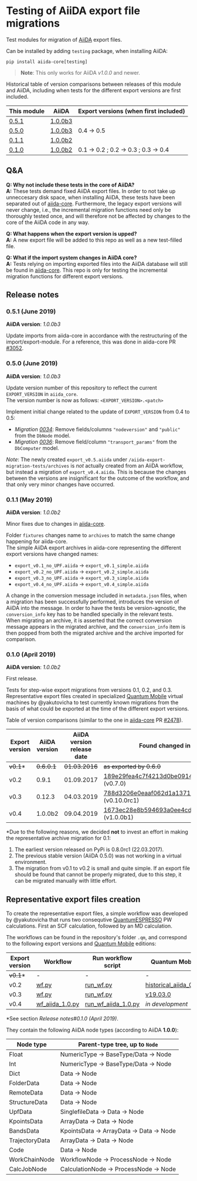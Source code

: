# Testing of AiiDA export file migrations

Test modules for migration of [AiiDA](http://www.aiida.net) export files.

Can be installed by adding `testing` package, when installing AiiDA:

```shell
pip install aiida-core[testing]
```

> **Note**: This only works for AiiDA *v1.0.0* and newer.

Historical table of version comparisons between releases of this module and AiiDA, including when tests for the different export versions are first included.

| This module | AiiDA | Export versions (when first included) |
| ----------- | ----- | ------------------------------------- |
| [0.5.1](https://github.com/aiidateam/aiida-export-migration-tests/releases/tag/v0.5.1) | [1.0.0b3](https://github.com/aiidateam/aiida_core/releases/tag/v1.0.0b3) | |
| [0.5.0](https://github.com/aiidateam/aiida-export-migration-tests/releases/tag/v0.5.0) | [1.0.0b3](https://github.com/aiidateam/aiida_core/releases/tag/v1.0.0b3) | 0.4 -> 0.5 |
| [0.1.1](https://github.com/aiidateam/aiida-export-migration-tests/releases/tag/v0.1.1) | [1.0.0b2](https://github.com/aiidateam/aiida_core/releases/tag/v1.0.0b2) | |
| [0.1.0](https://github.com/aiidateam/aiida-export-migration-tests/releases/tag/v0.1.0) | [1.0.0b2](https://github.com/aiidateam/aiida_core/releases/tag/v1.0.0b2) | 0.1 -> 0.2 ; 0.2 -> 0.3 ; 0.3 -> 0.4 |

## Q&A

**Q: Why not include these tests in the core of AiiDA?**  
**A:** These tests demand fixed AiiDA export files.
In order to not take up unneccesary disk space, when installing AiiDA, these tests have been separated out of [aiida-core](https://github.com/aiidateam/aiida_core).
Furthermore, the legacy export versions will never change, i.e., the incremental migration functions need only be thoroughly tested once, and will therefore not be affected by changes to the core of the AiiDA code in any way.

**Q: What happens when the export version is upped?**  
**A:** A new export file will be added to this repo as well as a new test-filled file.

**Q: What if the import system changes in AiiDA core?**  
**A:** Tests relying on importing exported files into the AiiDA database will still be found in [aiida-core](https://github.com/aiidateam/aiida_core).
This repo is only for testing the incremental migration functions for different export versions.

## Release notes

### 0.5.1 (June 2019)

**AiiDA version**: _1.0.0b3_

Update imports from aiida-core in accordance with the restructuring of the import/export-module.
For a reference, this was done in aiida-core PR [#3052](https://github.com/aiidateam/aiida_core/pull/3052).

### 0.5.0 (June 2019)

**AiiDA version**: _1.0.0b3_

Update version number of this repository to reflect the current `EXPORT_VERSION` in `aiida_core`.  
The version number is now as follows: `<EXPORT_VERSION>.<patch>`

Implement initial change related to the update of `EXPORT_VERSION` from 0.4 to 0.5:

- _Migration [0034](https://github.com/aiidateam/aiida_core/blob/b8eaffca3c448d1242eded845aa118b4bc1ae1a9/aiida/backends/djsite/db/migrations/0034_drop_node_columns_nodeversion_public.py)_: Remove fields/columns `"nodeversion"` and `"public"` from the `DbNode` model.
- _Migration [0036](https://github.com/aiidateam/aiida_core/blob/af56391b5bdfbbc3e1d0ef7d36180128bb28f695/aiida/backends/djsite/db/migrations/0036_drop_computer_transport_params.py)_: Remove field/column `"transport_params"` from the `DbComputer` model.

_Note_: The newly created `export_v0.5.aiida` under `/aiida-export-migration-tests/archives` is _not_ actually created from an AiiDA workflow, but instead a migration of `export_v0.4.aiida`.
This is because the changes between the versions are insignificant for the outcome of the workflow, and that only very minor changes have occurred.

### 0.1.1 (May 2019)

**AiiDA version**: _1.0.0b2_

Minor fixes due to changes in [aiida-core](https://github.com/aiidateam/aiida_core).

Folder `fixtures` changes name to `archives` to match the same change happening for aiida-core.  
The simple AiiDA export archives in aiida-core representing the different export versions have changed names:

- `export_v0.1_no_UPF.aiida` -> `export_v0.1_simple.aiida`
- `export_v0.2_no_UPF.aiida` -> `export_v0.2_simple.aiida`
- `export_v0.3_no_UPF.aiida` -> `export_v0.3_simple.aiida`
- `export_v0.4_no_UPF.aiida` -> `export_v0.4_simple.aiida`

A change in the conversion message included in `metadata.json` files, when a migration has been successfully performed, introduces the version of AiiDA into the message. In order to have the tests be version-agnostic, the `conversion_info` key has to be handled specially in the relevant tests.  
When migrating an archive, it is asserted that the correct conversion message appears in the migrated archive, and the `conversion_info` item is then popped from both the migrated archive and the archive imported for comparison.

### 0.1.0 (April 2019)

**AiiDA version**: _1.0.0b2_

First release.

Tests for step-wise export migrations from versions 0.1, 0.2, and 0.3.  
Representative export files created in specialized [Quantum Mobile](https://materialscloud.org/work/quantum-mobile) virtual machines by @yakutovicha to test currently known migrations from the basis of what could be exported at the time of the different export versions.

Table of version comparisons (similar to the one in [aiida-core](https://github.com/aiidateam/aiida_core) PR [#2478](https://github.com/aiidateam/aiida_core/pull/2478)).

| Export version | AiiDA version | AiiDA version release date | Found changed in commit |
| -------------- | ------------- | -------------------------- | ----------------------- |
| ~~v0.1~~* | ~~0.6.0.1~~ | ~~01.03.2016~~ | ~~as exported by 0.6.0~~ |
| v0.2 | 0.9.1 | 01.09.2017 | [189e29fea4c7f4213d0be0914d55cccaa581c364](https://github.com/aiidateam/aiida_core/commit/189e29fea4c7f4213d0be0914d55cccaa581c364) (v0.7.0) |
| v0.3 | 0.12.3 | 04.03.2019 | [788d3206e0eaaf062d1a13710aaa64a18a0bbbcd](https://github.com/aiidateam/aiida_core/commit/788d3206e0eaaf062d1a13710aaa64a18a0bbbcd) (v0.10.0rc1) |
| v0.4 | 1.0.0b2 | 09.04.2019 | [1673ec28e8b594693a0ee4cdec82669e72abcc4c](https://github.com/aiidateam/aiida_core/commit/1673ec28e8b594693a0ee4cdec82669e72abcc4c) (v1.0.0b1) |

\*Due to the following reasons, we decided **not** to invest an effort in making the representative archive migration for 0.1:

1. The earliest version released on PyPi is 0.8.0rc1 (22.03.2017).
1. The previous stable version (AiiDA 0.5.0) was not working in a virtual environment.
1. The migration from v0.1 to v0.2 is small and quite simple.
   If an export file should be found that cannot be properly migrated, due to this step, it can be migrated manually with little effort.

## Representative export files creation

To create the representative export files, a simple workflow was developed by @yakutovicha that runs two consequtive [QuantumESPRESSO](https://www.quantum-espresso.org) PW calculations.
First an SCF calculation, followed by an MD calculation.

The workflows can be found in the repository's folder `.qm`, and correspond to the following export versions and [Quantum Mobile](https://github.com/marvel-nccr/quantum-mobile/releases/) editions:

| Export version | Workflow | Run workflow script | Quantum Mobile |
| -------------- | -------- | ------------------- | -------------- |
| ~~v0.1~~* | - | - | - |
| v0.2 | [wf.py](aiida-export-migration-tests/.qm/wf.py) | [run_wf.py](aiida-export-migration-tests/.qm/run_wf.py) | [historical_aiida_0.9.1](https://github.com/marvel-nccr/quantum-mobile/tree/historical_aiida_0.9.1) |
| v0.3 | [wf.py](aiida-export-migration-tests/.qm/wf.py) | [run_wf.py](aiida-export-migration-tests/.qm/run_wf.py) | [v19.03.0](https://github.com/marvel-nccr/quantum-mobile/releases/tag/19.03.0) |
| v0.4 | [wf_aiida_1.0.py](aiida-export-migration-tests/.qm/wf_aiida_1.0.py) | [run_wf_aiida_1.0.py](aiida-export-migration-tests/.qm/run_wf_aiida_1.0.py) | _in development_ |

\*See section _Release notes#0.1.0 (April 2019)_.

They contain the following AiiDA node types (according to AiiDA **1.0.0**):

| Node type | Parent-type tree, up to `Node` |
| --------- | -------- |
| Float | NumericType -> BaseType/Data -> Node |
| Int | NumericType -> BaseType/Data -> Node |
| Dict | Data -> Node |
| FolderData | Data -> Node |
| RemoteData | Data -> Node |
| StructureData | Data -> Node |
| UpfData | SinglefileData -> Data -> Node |
| KpointsData | ArrayData -> Data -> Node |
| BandsData | KpointsData -> ArrayData -> Data -> Node |
| TrajectoryData | ArrayData -> Data -> Node |
| Code | Data -> Node |
| WorkChainNode | WorkflowNode -> ProcessNode -> Node |
| CalcJobNode | CalculationNode -> ProcessNode -> Node |
